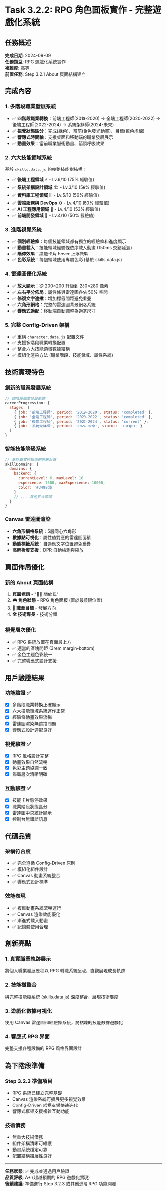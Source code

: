 # Task 3.2.2: RPG 角色面板實作 - 完整遊戲化系統

## 任務概述

**完成日期**: 2024-09-09  
**任務類型**: RPG 遊戲化系統實作  
**複雜度**: 高等  
**前置任務**: Step 3.2.1 About 頁面結構建立

## 完成內容

### 1. 多階段職業發展系統
- ✅ **四階段職業轉換**：前端工程師(2019-2020) → 全端工程師(2020-2022) → 後端工程師(2022-2024) → 系統架構師(2024-未來)
- ✅ **視覺狀態區分**：完成(綠色)、當前(金色發光動畫)、目標(藍色虛線)
- ✅ **響應式時間軸**：支援桌面和移動端的職業發展展示
- ✅ **動畫效果**：當前職業脈衝動畫、箭頭呼吸效果

### 2. 六大技能領域系統
基於 `skills.data.js` 的完整技能樹結構：

- ✅ **後端工程領域** ⚡ - Lv.6/10 (75% 經驗值)
- ✅ **系統架構設計領域** 🏗️ - Lv.3/10 (56% 經驗值)
- ✅ **資料庫工程領域** 🗄️ - Lv.5/10 (56% 經驗值)
- ✅ **雲端服務與 DevOps** ⚙️ - Lv.4/10 (60% 經驗值)
- ✅ **AI 工程應用領域** 🤖 - Lv.4/10 (53% 經驗值)
- ✅ **前端開發領域** 🎨 - Lv.4/10 (50% 經驗值)

### 3. 進階視覺系統
- ✅ **個別經驗條**：每個技能領域都有獨立的經驗條和進度顯示
- ✅ **動畫載入**：技能領域經驗條依序載入動畫 (150ms 交錯延遲)
- ✅ **懸停效果**：技能卡片 hover 上浮效果
- ✅ **色彩系統**：每個領域使用專屬色彩 (基於 skills.data.js)

### 4. 雷達圖優化系統
- ✅ **放大顯示**：從 200×200 升級到 280×280 像素
- ✅ **左右平分佈局**：屬性條與雷達圖各佔 50% 空間
- ✅ **修復文字遮擋**：增加標籤間距避免重疊
- ✅ **六角形網格**：完整的雷達圖背景網格系統
- ✅ **響應式適配**：移動端自動調整為適當尺寸

### 5. 完整 Config-Driven 架構
- ✅ 重構 `character.data.js` 配置文件
- ✅ 支援多階段職業轉換配置
- ✅ 整合六大技能領域數據結構
- ✅ 模組化渲染方法 (職業階段、技能領域、屬性系統)

## 技術實現特色

### 創新的職業發展系統
```javascript
// 四階段職業發展軌跡
careerProgression: {
  stages: [
    { job: '前端工程師', period: '2019-2020', status: 'completed' },
    { job: '全端工程師', period: '2020-2022', status: 'completed' },
    { job: '後端工程師', period: '2022-2024', status: 'current' },
    { job: '系統架構師', period: '2024-未來', status: 'target' }
  ]
}
```

### 智能技能等級系統
```javascript
// 基於真實經驗值的等級計算
skillDomains: {
  domains: {
    backend: {
      currentLevel: 6, maxLevel: 10,
      experience: 7500, maxExperience: 10000,
      color: '#3498db'
    }
    // ... 其他五大領域
  }
}
```

### Canvas 雷達圖渲染
- **六角形網格系統**：5層同心六角形
- **數據點可視化**：屬性值對應的雷達圖面積
- **動態標籤系統**：自適應文字位置避免重疊
- **高解析度支援**：DPR 自動檢測與縮放

## 頁面佈局優化

### 新的 About 頁面結構
1. **頁面標題** - "👨‍💻 關於我"
2. **🎮 角色狀態** - RPG 角色面板 (置於最顯眼位置)
3. **🎯 職涯目標** - 發展方向
4. **🛠️ 技術專長** - 技術分類

### 視覺層次優化
- ✅ RPG 系統放置在頁面最上方
- ✅ 適當的區塊間距 (3rem margin-bottom)
- ✅ 金色主題色彩統一
- ✅ 完整響應式設計支援

## 用戶驗證結果

### 功能驗證 ✅
- [x] 多階段職業轉換正確顯示
- [x] 六大技能領域系統運作正常
- [x] 經驗條動畫效果流暢
- [x] 雷達圖渲染無遮擋問題
- [x] 響應式設計適配良好

### 視覺驗證 ✅
- [x] RPG 風格設計完整
- [x] 動畫效果自然流暢
- [x] 色彩主題協調一致
- [x] 佈局層次清晰明確

### 互動驗證 ✅
- [x] 技能卡片懸停效果
- [x] 職業階段狀態區分
- [x] 雷達圖中央統計顯示
- [x] 控制台無錯誤訊息

## 代碼品質

### 架構符合度
- ✅ 完全遵循 Config-Driven 原則
- ✅ 模組化組件設計
- ✅ Canvas 動畫系統整合
- ✅ 響應式設計標準

### 效能表現
- ✅ 複雜動畫系統流暢運行
- ✅ Canvas 渲染效能優化
- ✅ 漸進式載入動畫
- ✅ 記憶體使用合理

## 創新亮點

### 1. 真實職業軌跡展示
將個人職業發展歷程以 RPG 轉職系統呈現，直觀展現成長軌跡

### 2. 技能樹整合
與完整技能樹系統 (skills.data.js) 深度整合，展現技術廣度

### 3. 遊戲化數據可視化
使用 Canvas 雷達圖和經驗條系統，將枯燥的技能數據遊戲化

### 4. 響應式 RPG 界面
完整支援各種設備的 RPG 風格界面設計

## 為下階段準備

### Step 3.2.3 準備項目
- RPG 系統已建立完整基礎
- Canvas 渲染系統可擴展更多視覺效果
- Config-Driven 架構支援快速迭代
- 響應式框架支援複雜互動功能

### 技術債務
- 無重大技術債務
- 組件架構清晰可維護
- 動畫系統穩定可靠
- 配置結構擴展性良好

---

**任務狀態**: ✅ 完成並通過用戶驗證  
**品質評級**: A+ (超越預期的 RPG 遊戲化實現)  
**後續建議**: 準備進行 Step 3.2.3 或其他進階 RPG 功能開發